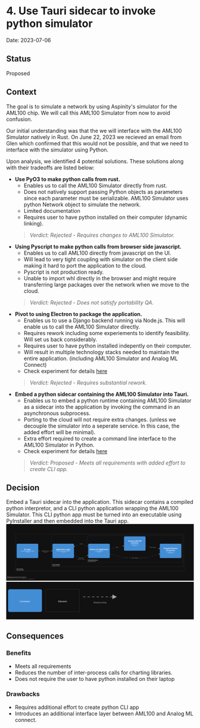 # 4. Use Tauri sidecar to invoke python simulator

Date: 2023-07-06

## Status

Proposed

## Context

The goal is to simulate a network by using Aspinity's simulator for the AML100 chip. We will call this AML100 Simulator
from now to avoid confusion.

Our initial understanding was that the we will interface with the AML100 Simulator natively in Rust.
On June 22, 2023 we recieved an email from Glen which confirmed that this would not be possible, and that we need to
interface with the simulator using Python.

Upon analysis, we identified 4 potential solutions. These solutions along with their tradeoffs are listed below:

- **Use PyO3 to make python calls from rust.**
    - Enables us to call the AML100 Simulator directly from rust.
    - Does not natively support passing Python objects as parameters since each parameter must be serializable. AML100
      Simulator uses python Network object to simulate the network.
    - Limited documentation
    - Requires user to have python installed on their computer (dynamic linking).
  > *Verdict: Rejected - Requires changes to AML100 Simulator.*
- **Using Pyscript to make python calls from browser side javascript.**
    - Enables us to call AML100 directly from javascript on the UI.
    - Will lead to very tight coupling with simulator on the client side making it hard to port the application to the
      cloud.
    - Pyscript is not production ready.
    - Unable to import whl directly in the browser and might require transferring large packages over the network when
      we move to the cloud.
  > *Verdict: Rejected - Does not satisfy portability QA.*
- **Pivot to using Electron to package the application.**
    - Enables us to use a Django backend running via Node.js. This will enable us to call the AML100 Simulator directly.
    - Requires rework including some experiements to identify feasibility. Will set us back considerably.
    - Requires user to have python installed indepently on their computer.
    - Will result in multiple technology stacks needed to maintain the entire application. (including AML100 Simulator
      and Analog ML Connect)
    - Check experiment for details [here](https://aspinity-mse-2023.atlassian.net/browse/A2M-494)
  > *Verdict: Rejected - Requires substantial rework.*
- **Embed a python sidecar containing the AML100 Simulator into Tauri.**
    - Enables us to embed a python runtime containing AML100 Simulator as a sidecar into the application by invoking the
      command in an asynchronous subprocess.
    - Porting to the cloud will not require extra changes. (unless we decouple the simulator into a seperate service. In
      this case, the added effort will be minimal).
    - Extra effort required to create a command line interface to the AML100 Simulator in Python.
    - Check experiment for details [here](https://aspinity-mse-2023.atlassian.net/browse/A2M-186)
  > *Verdict: Proposed - Meets all requirements with added effort to create CLI app.*

## Decision

Embed a Tauri sidecar into the application. This sidecar contains a compiled python interpretor, and a CLI python
application wrapping the AML100 Simulator.
This CLI python app must be turned into an executable using PyInstaller and then embedded into the Tauri app.
![Sidecar representation](i0004-sidecar1.png)
![Legend](i0004-sidecar1-key.png)

## Consequences

### Benefits

- Meets all requirements
- Reduces the number of inter-process calls for charting libraries.
- Does not require the user to have python installed on their laptop

### Drawbacks

- Requires additional effort to create python CLI app
- Introduces an additional interface layer between AML100 and Analog ML connect.
